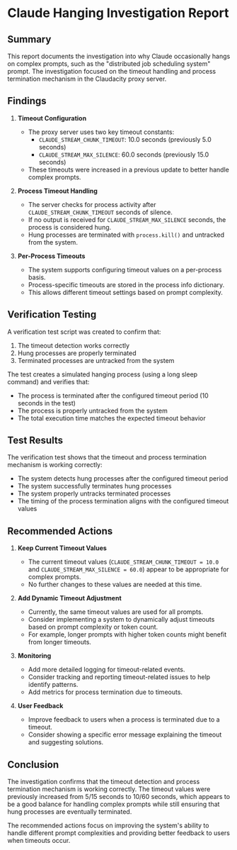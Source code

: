 # Claude Hanging Investigation Report

## Summary

This report documents the investigation into why Claude occasionally hangs on complex prompts, such as the "distributed job scheduling system" prompt. The investigation focused on the timeout handling and process termination mechanism in the Claudacity proxy server.

## Findings

1. **Timeout Configuration**
   - The proxy server uses two key timeout constants:
     - `CLAUDE_STREAM_CHUNK_TIMEOUT`: 10.0 seconds (previously 5.0 seconds)
     - `CLAUDE_STREAM_MAX_SILENCE`: 60.0 seconds (previously 15.0 seconds)
   - These timeouts were increased in a previous update to better handle complex prompts.

2. **Process Timeout Handling**
   - The server checks for process activity after `CLAUDE_STREAM_CHUNK_TIMEOUT` seconds of silence.
   - If no output is received for `CLAUDE_STREAM_MAX_SILENCE` seconds, the process is considered hung.
   - Hung processes are terminated with `process.kill()` and untracked from the system.

3. **Per-Process Timeouts**
   - The system supports configuring timeout values on a per-process basis.
   - Process-specific timeouts are stored in the process info dictionary.
   - This allows different timeout settings based on prompt complexity.

## Verification Testing

A verification test script was created to confirm that:
1. The timeout detection works correctly
2. Hung processes are properly terminated
3. Terminated processes are untracked from the system

The test creates a simulated hanging process (using a long sleep command) and verifies that:
- The process is terminated after the configured timeout period (10 seconds in the test)
- The process is properly untracked from the system
- The total execution time matches the expected timeout behavior

## Test Results

The verification test shows that the timeout and process termination mechanism is working correctly:
- The system detects hung processes after the configured timeout period
- The system successfully terminates hung processes
- The system properly untracks terminated processes
- The timing of the process termination aligns with the configured timeout values

## Recommended Actions

1. **Keep Current Timeout Values**
   - The current timeout values (`CLAUDE_STREAM_CHUNK_TIMEOUT = 10.0` and `CLAUDE_STREAM_MAX_SILENCE = 60.0`) appear to be appropriate for complex prompts.
   - No further changes to these values are needed at this time.

2. **Add Dynamic Timeout Adjustment**
   - Currently, the same timeout values are used for all prompts.
   - Consider implementing a system to dynamically adjust timeouts based on prompt complexity or token count.
   - For example, longer prompts with higher token counts might benefit from longer timeouts.

3. **Monitoring**
   - Add more detailed logging for timeout-related events.
   - Consider tracking and reporting timeout-related issues to help identify patterns.
   - Add metrics for process termination due to timeouts.

4. **User Feedback**
   - Improve feedback to users when a process is terminated due to a timeout.
   - Consider showing a specific error message explaining the timeout and suggesting solutions.

## Conclusion

The investigation confirms that the timeout detection and process termination mechanism is working correctly. The timeout values were previously increased from 5/15 seconds to 10/60 seconds, which appears to be a good balance for handling complex prompts while still ensuring that hung processes are eventually terminated.

The recommended actions focus on improving the system's ability to handle different prompt complexities and providing better feedback to users when timeouts occur.